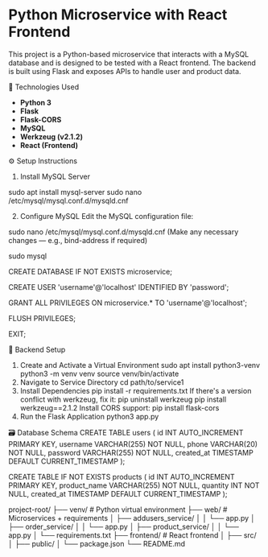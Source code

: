# Python Microservice with React Frontend

This project is a Python-based microservice that interacts with a MySQL database and is designed to be tested with a React frontend. The backend is built using Flask and exposes APIs to handle user and product data.

🧰 Technologies Used

- **Python 3**
- **Flask**
- **Flask-CORS**
- **MySQL**
- **Werkzeug (v2.1.2)**
- **React (Frontend)**

⚙️ Setup Instructions

1. Install MySQL Server

sudo apt install mysql-server
sudo nano /etc/mysql/mysql.conf.d/mysqld.cnf

2. Configure MySQL
Edit the MySQL configuration file:

sudo nano /etc/mysql/mysql.conf.d/mysqld.cnf
(Make any necessary changes — e.g., bind-address if required)


sudo mysql

CREATE DATABASE IF NOT EXISTS microservice;

CREATE USER 'username'@'localhost' IDENTIFIED BY 'password';

GRANT ALL PRIVILEGES ON microservice.* TO 'username'@'localhost';

FLUSH PRIVILEGES;

EXIT;


🧪 Backend Setup
1. Create and Activate a Virtual Environment
sudo apt install python3-venv
python3 -m venv venv
source venv/bin/activate
2. Navigate to Service Directory
cd path/to/service1
3. Install Dependencies
pip install -r requirements.txt
If there's a version conflict with werkzeug, fix it:
pip uninstall werkzeug
pip install werkzeug==2.1.2
Install CORS support:
pip install flask-cors
4. Run the Flask Application
python3 app.py

🗃️ Database Schema
CREATE TABLE users (
    id INT AUTO_INCREMENT PRIMARY KEY,
    username VARCHAR(255) NOT NULL,
    phone VARCHAR(20) NOT NULL,
    password VARCHAR(255) NOT NULL,
    created_at TIMESTAMP DEFAULT CURRENT_TIMESTAMP
);


CREATE TABLE IF NOT EXISTS products (
    id INT AUTO_INCREMENT PRIMARY KEY,
    product_name VARCHAR(255) NOT NULL,
    quantity INT NOT NULL,
    created_at TIMESTAMP DEFAULT CURRENT_TIMESTAMP
);



project-root/
├── venv/                     # Python virtual environment
├── web/                      # Microservices + requirements
│   ├── addusers_service/
│   │   └── app.py
│   ├── order_service/
│   │   └── app.py
│   ├── product_service/
│   │   └── app.py
│   └── requirements.txt
├── frontend/                 # React frontend
│   ├── src/
│   ├── public/
│   └── package.json
└── README.md
